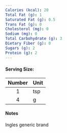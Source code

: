 ```yaml
---
Calories (kcal): 20
Total Fat (g): 1
Saturated Fat (g): 0.5
Trans Fat (g): 0
Cholesterol (mg): 0
Sodium (mg): 0
Total Carbohydrate (g): 3
Dietary Fiber (g): 0
Sugars (g): 2
Protein (g): 2
---
```

#### Serving Size:
| Number | Unit |
| :----: | :--- |
|   1    | tsp  |
|   4    | g    |
#### Notes

Ingles generic brand
